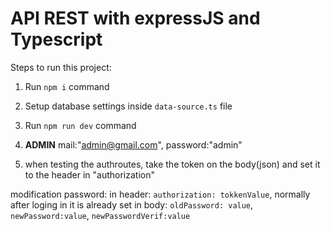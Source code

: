 # API REST with expressJS and Typescript

Steps to run this project:

1. Run `npm i` command
2. Setup database settings inside `data-source.ts` file
3. Run `npm run dev` command


4. ****ADMIN****
    mail:"admin@gmail.com",
    password:"admin"
5. when testing the authroutes, take the token on the body(json) and set it to the header in "authorization"

modification password: 
    in header: `authorization: tokkenValue`, normally after loging in it is already set
    in body: `oldPassword: value`, `newPassword:value`, `newPasswordVerif:value`
